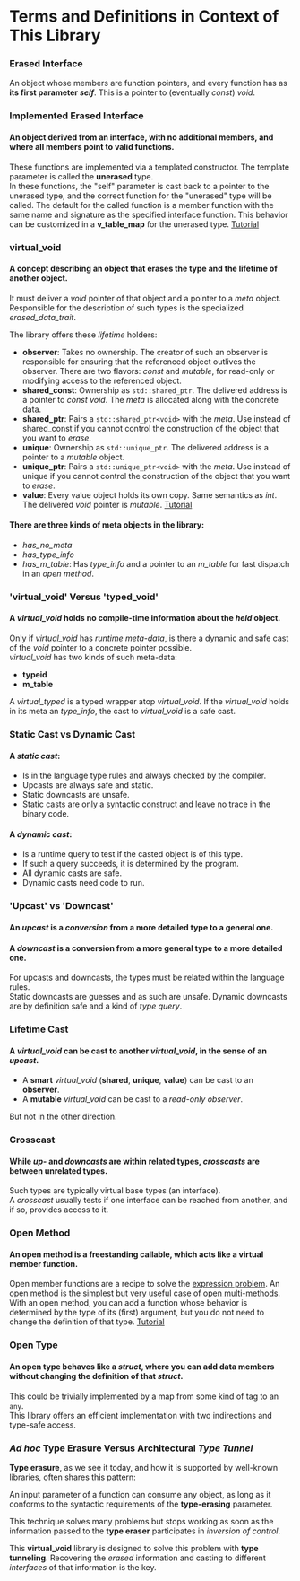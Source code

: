 # Terms and Definitions in Context of This Library

### Erased Interface
An object whose members are function pointers, and every function has as **its first parameter *self***. This is a pointer to (eventually *const*) *void*.

### Implemented Erased Interface
#### An object derived from an interface, with no additional members, and where all members point to valid functions.

These functions are implemented via a templated constructor. The template parameter is called the **unerased** type.  
In these functions, the "self" parameter is cast back to a pointer to the unerased type, and the correct function for the "unerased" type will be called. The default for the called function is a member function with the same name and signature as the specified interface function. This behavior can be customized in a **v_table_map** for the unerased type. [Tutorial](/tutorials/tutorial__30.md)

### virtual_void
#### A concept describing an object that **erases** the **type** and the **lifetime** of **another** object.

It must deliver a *void* pointer of that object and a pointer to a *meta* object.  
Responsible for the description of such types is the specialized *erased_data_trait*.  

The library offers these *lifetime* holders:
- **observer**: Takes no ownership. The creator of such an observer is responsible for ensuring that the referenced object outlives the observer. There are two flavors: *const* and *mutable*, for read-only or modifying access to the referenced object.
- **shared_const**: Ownership as `std::shared_ptr`. The delivered address is a pointer to *const void*. The *meta* is allocated along with the concrete data.
- **shared_ptr**: Pairs a `std::shared_ptr<void>` with the *meta*. Use instead of shared_const if you cannot control the construction of the object that you want to *erase*.
- **unique**: Ownership as `std::unique_ptr`. The delivered address is a pointer to a *mutable* object.
- **unique_ptr**: Pairs a `std::unique_ptr<void>` with the *meta*. Use instead of unique if you cannot control the construction of the object that you want to *erase*.
- **value**: Every value object holds its own copy. Same semantics as *int*. The delivered *void* pointer is *mutable*. [Tutorial](/tutorials/tutorial___1.md/#t1)

#### There are three kinds of meta objects in the library:
- *has_no_meta*
- *has_type_info*
- *has_m_table*: Has *type_info* and a pointer to an *m_table* for fast dispatch in an *open method*.

### 'virtual_void' Versus 'typed_void'
#### A *virtual_void* holds no compile-time information about the *held* object.

Only if *virtual_void* has *runtime meta-data*, is there a dynamic and safe cast of the *void* pointer to a concrete pointer possible.  
*virtual_void* has two kinds of such meta-data:
- **typeid**
- **m_table**

A *virtual_typed* is a typed wrapper atop *virtual_void*. If the *virtual_void* holds in its meta an *type_info*, the cast to *virtual_void* is a safe cast.

### Static Cast vs Dynamic Cast
#### A *static cast*:
  - Is in the language type rules and always checked by the compiler.
  - Upcasts are always safe and static.
  - Static downcasts are unsafe.
  - Static casts are only a syntactic construct and leave no trace in the binary code.

#### A *dynamic cast*:
  - Is a runtime query to test if the casted object is of this type.
  - If such a query succeeds, it is determined by the program.
  - All dynamic casts are safe.
  - Dynamic casts need code to run.

### 'Upcast' vs 'Downcast'
#### An *upcast* is a *conversion* from a more detailed type to a general one.

#### A *downcast* is a conversion from a more general type to a more detailed one.

For upcasts and downcasts, the types must be related within the language rules.  
Static downcasts are guesses and as such are unsafe. Dynamic downcasts are by definition safe and a kind of *type query*.

### Lifetime Cast
#### A *virtual_void* can be cast to another *virtual_void*, in the sense of an *upcast*.

- A **smart** *virtual_void* (**shared**, **unique**, **value**) can be cast to an **observer**.
- A **mutable** *virtual_void* can be cast to a *read-only observer*.

But not in the other direction.

### Crosscast
#### While *up-* and *downcasts* are within related types, *crosscasts* are between unrelated types.

Such types are typically virtual base types (an interface).  
A *crosscast* usually tests if one interface can be reached from another, and if so, provides access to it.

### Open Method
#### An **open method** is a freestanding callable, which acts like a virtual member function.

Open member functions are a recipe to solve the [expression problem]. An open method is the simplest but very useful case of [open multi-methods]. With an open method, you can add a function whose behavior is determined by the type of its (first) argument, but you do not need to change the definition of that type. [Tutorial](/tutorials/tutorial___1.md/#t2)

### Open Type
#### An **open type** behaves like a *struct*, where you can add data members without changing the definition of that *struct*.

This could be trivially implemented by a map from some kind of tag to an `any`.  
This library offers an efficient implementation with two indirections and type-safe access.

### *Ad hoc* Type Erasure Versus Architectural *Type Tunnel*
**Type erasure**, as we see it today, and how it is supported by well-known libraries, often shares this pattern:

An input parameter of a function can consume any object, as long as it conforms to the syntactic requirements of the **type-erasing** parameter.

This technique solves many problems but stops working as soon as the information passed to the **type eraser** participates in *inversion of control*.

This **virtual_void** library is designed to solve this problem with **type tunneling**. Recovering the *erased* information and casting to different *interfaces* of that information is the key.

[expression problem]: https://en.wikipedia.org/wiki/Expression_problem  
[open multi-methods]: https://en.wikipedia.org/wiki/Multiple_dispatch
